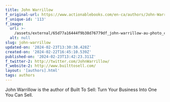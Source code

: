 ```yaml
---
title: John Warrillow
f_original-url: https://www.actionablebooks.com/en-ca/authors/John-Warrillow/
f_unique-id: '113'
f_image:
  url: >-
    /assets/external/65d77a16444f9b38d76779df_john-warrillow-au-photo_courtesy-of-author.jpeg
  alt: null
slug: john-warrillow
updated-on: '2024-02-23T13:30:38.428Z'
created-on: '2024-02-22T16:45:10.539Z'
published-on: '2024-02-23T13:42:23.311Z'
f_twitter-2: http://twitter.com/JohnWarrillow/
f_website-2: http://www.builttosell.com/
layout: '[authors].html'
tags: authors
---
```


John Warrillow is the author of Built To Sell: Turn Your Business Into One You Can Sell.
